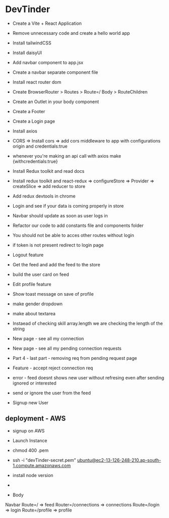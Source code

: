 
# DevTinder

- Create a Vite + React Application
- Remove unnecessary code and create a hello world app
- Install tailwindCSS
- Install daisyUI
- Add navbar component to app.jsx
- Create a navbar separate component file
- Install react router dom
- Create BrowserRouter > Routes > Route=/ Body > RouteChildren
- Create an Outlet in your body component
- Create a Footer
- Create a Login page 
- Install axios
- CORS => Install cors => add cors middleware to app with configurations origin and credentials:true 
- whenever you're making an api call with axios make {withcredentials:true}
- Install Redux toolkit and read docs
- Install redux toolkit and react-redux => configureStore => Provider => createSlice => add reducer to store
- Add redux devtools in chrome
- Login and see if your data is coming properly in store
- Navbar should update as soon as user logs in 
- Refactor our code to add constants file and components folder
- You should not be able to acces other routes without login
- if token is not present redirect to login page
- Logout feature
- Get the feed and add the feed to the store
- build the user card on feed
- Edit profile feature
- Show toast message on save of profile
- make gender dropdown
- make about textarea
- Instaead of checking skill array.length we are checking the length of the string
- New page - see all my connection
- New page - see all my pending connection requests
- Part 4 - last part - removing req from pending request page
- Feature - accept reject connection req 
- error - feed doesnt shows new user without refresing even after sending ignored or interested

- send or ignore the user from the feed
- Signup new User



deployment - AWS
----------------

- signup on AWS
- Launch Instance
- chmod 400 <secret>.pem
- ssh -i "devTinder-secret.pem" ubuntu@ec2-13-126-248-210.ap-south-1.compute.amazonaws.com
- install node version
- 






- Body

Navbar
Route=/ => feed
Router=/connections => connections
Route=/login => login
Route=/profile => profile